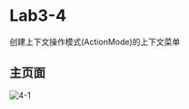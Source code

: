 # Lab3-4
创建上下文操作模式(ActionMode)的上下文菜单
## 主页面
![4-1](https://github.com/HaiErvin/Lab3-4/blob/master/4-1.PNG?raw=true)

